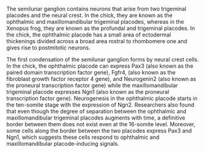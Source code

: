 The semilunar ganglion contains neurons that arise from two trigeminal placodes and the neural crest. In the chick, they are known as the ophthalmic and maxillomandibular trigeminal placodes, whereas in the Xenopus frog, they are known as the profundal and trigeminal placodes. In the chick, the ophthalmic placode has a small area of ectodermal thickenings divided across a broad area rostral to rhombomere one and gives rise to postmitotic neurons.

The first condensation of the semilunar ganglion forms by neural crest cells. In the chick, the ophthalmic placode can express Pax3 (also known as the paired domain transcription factor gene), Fgfr4, (also known as the fibroblast growth factor receptor 4 gene), and Neurogenin2 (also known as the proneural transcription factor gene) while the maxillomandibular trigeminal placode expresses Ngn1 (also known as the proneural transcription factor gene). Neurogenesis in the ophthalmic placode starts in the ten-somite stage with the expression of Ngn2. Researchers also found that even though the degree of separation between the ophthalmic and maxillomandibular trigeminal placodes augments with time, a definitive border between them does not exist even at the 16-somite level. Moreover, some cells along the border between the two placodes express Pax3 and Ngn1, which suggests these cells respond to ophthalmic and maxillomandibular placode-inducing signals.